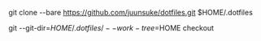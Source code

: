 

git clone --bare https://github.com/juunsuke/dotfiles.git $HOME/.dotfiles

git --git-dir=$HOME/.dotfiles/ --work-tree=$HOME checkout
